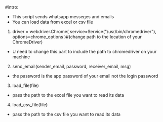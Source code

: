 #intro:

- This script sends whatsapp messeges and emails
- You can load data from excel or csv file

1.  driver = webdriver.Chrome(
    service=Service("/usr/bin/chromedriver"), options=chrome_options
    )#(change path to the location of your ChromeDriver)

- U need to change this part to include the path to chromedriver on your machine

2.  send_email(sender_email, password, receiver_email, msg)

- the password is the app password of your email not the login password

3.  load_file(file)

- pass the path to the excel file you want to read its data

4.  load_csv_file(file)

- pass the path to the csv file you want to read its data
